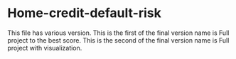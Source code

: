 # Home-credit-default-risk
This file has various version.
This is the first of the final version name is Full project to the best score.<break>
            This is the second of the final version name is Full project with visualization.
